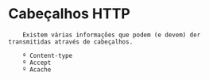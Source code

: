 # Cabeçalhos HTTP
```
    Existem várias informações que podem (e devem) der 
transmitidas através de cabeçalhos.

    º Content-type
    º Accept
    º Acache
```